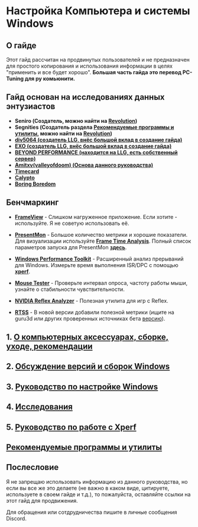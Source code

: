 # Настройка Компьютера и системы Windows


## О гайде

Этот гайд рассчитан на продвинутых пользователей и не предназначен для простого копирования
и использования информации в целях "применить и все будет хорошо".
**Большая часть гайда это перевод PC-Tuning для ру комьюнити.**

## Гайд основан на исследованиях данных энтузиастов
- **Seniro (Создатель, можно найти на [Revolution](https://discord.gg/YzY5PrXD5c))**
- **Segnities (Создатель раздела [Рекомендуемые программы и утилиты](#рекомендуемые-программы-и-утилиты), можно найти на [Revolution](https://discord.gg/YzY5PrXD5c))**
- **[div5064 (создатель LLG, внёс большой вклад в создание гайда)](https://shorturl.at/VXwBJ)**
- **[EXO (создатель LLG, внёс большой вклад в создание гайда)](https://shorturl.at/VXwBJ)**
- **[BEYOND PERFORMANCE (находится на LLG, есть собственный сервер)](https://discord.gg/xk3HKVPyef)**
- **[Amitxv(valleyofdoom) (Основа данного руководства)](https://github.com/valleyofdoom/PC-Tuning)**
- **[Timecard](https://github.com/djdallmann/GamingPCSetup)**
- **[Calypto](https://docs.google.com/document/d/1c2-lUJq74wuYK1WrA_bIvgb89dUN0sj8-hO3vqmrau4/edit)**
- **[Boring Boredom](https://github.com/BoringBoredom/PC-Optimization-Hub)**

## Бенчмаркинг
- **[FrameView](https://www.nvidia.com/en-gb/geforce/technologies/frameview)** - Слишком нагруженное приложение. Если хотите - используйте. Я не советую использовать её.

- **[PresentMon](https://github.com/GameTechDev/PresentMon)** - Большое количество метрики и хорошие показатели. Для визуализации используйте **[Frame Time Analysis](https://boringboredom.github.io/Frame-Time-Analysis/)**. Полный список параметров запуска для PresentMon **[здесь](https://github.com/GameTechDev/PresentMon/blob/main/README-CaptureApplication.md#metric-definitions)**.

- **[Windows Performance Toolkit](https://learn.microsoft.com/en-us/windows-hardware/test/wpt)** - Расширенный анализ прерываний для Windows. Измерьте время выполнения ISR/DPC с помощью **[xperf](/files/xperf-test-script.bat)**.

- **[Mouse Tester](https://github.com/valleyofdoom/MouseTester)** - Проверьте интервал опроса, частоту работы мыши, узнайте о стабильности чувствительности.

- **[NVIDIA Reflex Analyzer](https://www.nvidia.com/en-gb/geforce/news/reflex-latency-analyzer-360hz-g-sync-monitors)** - Полезная утилита для игр с Reflex.

- **[RTSS](https://www.guru3d.com/download/rtss-rivatuner-statistics-server-download/)** - В новой версии добавили полезной метрики (ищите на guru3d или других проверенных источниках бета [версию](https://www.youtube.com/watch?v=7DtEJlx-UQI)).




## 1. [О компьютерных аксессуарах, сборке, уходе, рекомендации](/guide/PC_Setup_and_devices.md)

## 2. [Обсуждение версий и сборок Windows](/guide/About_Versions.md)

## 3. [Руководство по настройке Windows](/guide/Windows_Optimization.md)

## 4. [Исследования](/guide/Explorations.md)

## 5. [Руководство по работе с Xperf](/guide/xperf_guide.md)

## [Рекомендуемые программы и утилиты](/guide/Recommended_Programs_and_Utilities.md)

## Послесловие

Я не запрещаю использовать информацию из данного руководства, но если вы все же это делаете (не важно в каком виде, цитируете, используете в своем гайде и т.д.), то пожалуйста, оставляйте ссылки на этот гайд для продвижения.

Для обращения или сотдрудничества пишите в личные сообщения Discord.
